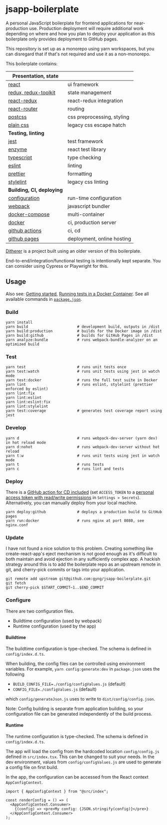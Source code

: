 # jsapp-boilerplate

A personal JavaScript boilerplate for frontend applications for near-production use. Production deployment will require additional work depending on where and how you plan to deploy your application as this boilerplate only provides deployment to GitHub pages.

This repository is set up as a monorepo using yarn workspaces, but you can disregard that if that's not required and use it as a non-monorepo.

This boilerplate contains:

| **Presentation, state**                                                     |                              |
|-----------------------------------------------------------------------------|------------------------------|
| [react](https://facebook.github.io/react/docs/hello-world.html)             | ui framework                 |
| [redux, redux-toolkit](http://redux.js.org/)                                | state management             |
| [react-redux](http://redux.js.org/docs/basics/UsageWithReact.html)          | react-redux integration      |
| [react-router](https://github.com/ReactTraining/react-router)               | routing                      |
| [postcss](https://github.com/postcss/postcss)                               | css preprocessing, styling   |
| [plain css](https://developer.mozilla.org/en-US/docs/Web/CSS)               | legacy css escape hatch      |
| **Testing, linting**                                                        |                              |
| [jest](https://jestjs.io/)                                                  | test framework               |
| [enzyme](http://airbnb.io/enzyme/index.html)                                | react test library           |
| [typescript](https://www.typescriptlang.org/docs/home.html)                 | type checking                |
| [eslint](http://eslint.org/docs/rules/)                                     | linting                      |
| [prettier](https://github.com/prettier/prettier/)                           | formatting                   |
| [stylelint](https://stylelint.io/user-guide/)                               | legacy css linting           |
| **Building, CI, deploying**                                                 |                              |
| [configuration](config/configValues.js)                                     | run-time configuration       |
| [webpack](https://webpack.js.org/concepts/)                                 | javascript bundler           |
| [docker-compose](https://docs.docker.com/compose/compose-file/)             | multi-container              |
| [docker](https://docs.docker.com/engine/reference/builder/)                 | ci, production server        |
| [github actions](https://github.com/features/actions)                       | ci, cd                       |
| [github pages](https://pages.github.com/)                                   | deployment, online hosting   |

[Ditherer](https://github.com/gyng/ditherer) is a project built using an older version of this boilerplate.

End-to-end/integration/functional testing is intentionally kept separate. You can consider using Cypress or Playwright for this.

## Usage

Also see: [Getting started](doc/getting_started.md), [Running tests in a Docker Container](doc/docker_tests.md). See all available commands in [`package.json`](package.json).

### Build

    yarn install
    yarn build                      # development build, outputs in /dist
    yarn build:production           # builds for the Docker image in /dist
    yarn build:github               # builds for GitHub Pages in /dist
    yarn analyze:bundle             # runs webpack-bundle-analyzer on an optimized build

### Test

    yarn test                       # runs unit tests once
    yarn test:watch                 # runs unit tests using jest in watch mode
    yarn test:docker                # runs the full test suite in Docker
    yarn lint                       # runs eslint, stylelint (prettier enforced by eslint)
    yarn lint:fix
    yarn lint:eslint
    yarn lint:eslint:fix
    yarn lint:stylelint
    yarn test:coverage              # generates test coverage report using jest

### Develop

    yarn d                          # runs webpack-dev-server (yarn dev) in hot reload mode
    yarn d:nohot                    # runs webpack-dev-server without hot reload
    yarn t:w                        # runs unit tests using jest in watch mode
    yarn t                          # runs tests
    yarn c                          # runs lint and tests

### Deploy

There is a [GitHub action for CD included](.github/workflows/deploy.yml) (set `ACCESS_TOKEN` to a [personal access token with read/write permissions](https://help.github.com/en/articles/creating-a-personal-access-token-for-the-command-line) in `Settings > Secrets`). Alternatively, you can manually deploy from your local machine.

    yarn deploy:github              # deploys a production build to GitHub pages
    yarn run:docker                 # runs nginx at port 8080, see nginx.conf

### Update

I have not found a nice solution to this problem. Creating something like create-react-app's eject mechanism is not good enough as it's difficult to both maintain and avoid ejection in any sufficiently complex app. A hackish strategy around this is to add the boilerplate repo as an upstream remote in git, and cherry-pick commits or tags into your application.

    git remote add upstream git@github.com:gyng/jsapp-boilerplate.git
    git fetch
    git cherry-pick $START_COMMIT~1..$END_COMMIT

### Configure

There are two configuration files.

* Buildtime configuration (used by webpack)
* Runtime configuration (used by the app)

#### Buildtime

The buildtime configuration is type-checked. The schema is defined in `config/index.d.ts`.

When building, the config files can be controlled using environment variables. For example, `yarn config:generate:dev` in `package.json` uses the following

* `BUILD_CONFIG_FILE=./config/configValues.js` (default)
* `CONFIG_FILE=./configValues.js` (default)

which `config/generateJson.js` uses to write to `dist/config/config.json`.

Note: Config building is separate from application building, so your configuration file can be generated independently of the build process.

#### Runtime

The runtime configuration is type-checked. The schema is defined in `config/index.d.ts`.

The app will load the config from the hardcoded location `config/config.js` defined in `src/index.tsx`. This can be changed to suit your needs. In the dev environment, values from `config/configValues.js` are used to generate a config file on first build.

In the app, the configuration can be accessed from the React context `AppConfigContext`.

```tsx
import { AppConfigContext } from "@src/index";

const renderConfig = () => (
  <AppConfigContext.Consumer>
    {(config) => <pre>My config: {JSON.stringify(config)}</pre>}
  </AppConfigContext.Consumer>
);
```
